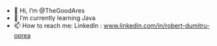 - 👋 Hi, I’m @TheGoodAres
- 🌱 I’m currently learning Java
- 📫 How to reach me: LinkedIn : www.linkedin.com/in/robert-dumitru-oprea

<!---
TheGoodAres/TheGoodAres is a ✨ special ✨ repository because its `README.md` (this file) appears on your GitHub profile.
You can click the Preview link to take a look at your changes.
--->

